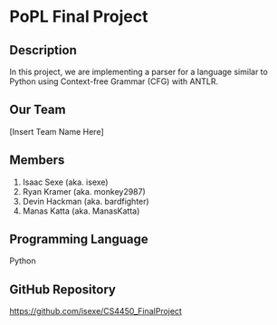 # PoPL Final Project

## Description 

In this project, we are implementing a parser for a language similar to Python using Context-free Grammar (CFG) with ANTLR.

## Our Team

[Insert Team Name Here]

## Members

1. Isaac Sexe (aka. isexe)
2. Ryan Kramer (aka. monkey2987)
3. Devin Hackman (aka. bardfighter)
4. Manas Katta (aka. ManasKatta)

## Programming Language

Python

## GitHub Repository

<https://github.com/isexe/CS4450_FinalProject>
